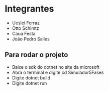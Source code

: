 # Integrantes
 - Ueslei Ferraz
 - Otto Schimtz
 - Caua Festa
 - João Pedro Salles

## Para rodar o projeto 
- Baixe o sdk do dotnet no site da microsoft
- Abra o terminal e digite cd Simulador5Fases
- Digite dotnet build
- Digite dotnet run